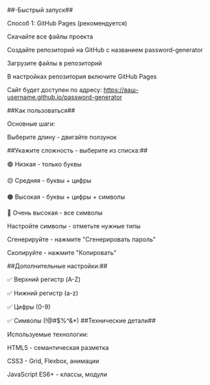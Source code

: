 ##-Быстрый запуск##

Способ 1: GitHub Pages (рекомендуется)

Скачайте все файлы проекта

Создайте репозиторий на GitHub с названием password-generator

Загрузите файлы в репозиторий

В настройках репозитория включите GitHub Pages

Сайт будет доступен по адресу:
https://ваш-username.github.io/password-generator

##Как пользоваться##

Основные шаги:

Выберите длину - двигайте ползунок

##Укажите сложность - выберите из списка:##

🟢 Низкая - только буквы

🟡 Средняя - буквы + цифры

🟠 Высокая - буквы + цифры + символы

🔴 Очень высокая - все символы

Настройте символы - отметьте нужные типы

Сгенерируйте - нажмите "Сгенерировать пароль"

Скопируйте - нажмите "Копировать"

##Дополнительные настройки:##

✅ Верхний регистр (A-Z)

✅ Нижний регистр (a-z)

✅ Цифры (0-9)

✅ Символы (!@#$%^&*)
##Технические детали##

Используемые технологии:

HTML5 - семантическая разметка

CSS3 - Grid, Flexbox, анимации

JavaScript ES6+ - классы, модули
